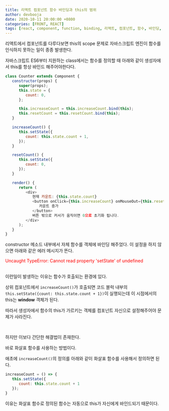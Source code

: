 ```yaml
---
title: 리액트 컴포넌트 함수 바인딩과 this의 범위
author: devbooja
date: 2020-10-11 20:00:00 +0800
categories: [FRONT, REACT]
tags: [react, component, function, binding, 리액트, 컴포넌트, 함수, 바인딩, this]
---
```


리액트에서 컴포넌트를 다루다보면 this의 scope 문제로 자바스크립트 엔진이 함수를 인식하지 못하는 일이 종종 발생한다.

자바스크립트 ES6부터 지원하는 class에서는 함수를 정의할 때 아래와 같이 생성자에서  this를 항상 바인드 해주어야한다다.

~~~ javascript
class Counter extends Component {
   constructor(props) {
      super(props);
      this.state = {
         count: 0,
      };

      this.increaseCount = this.increaseCount.bind(this);
      this.resetCount = this.resetCount.bind(this);
   }

   increaseCount() {
      this.setState({
         count: this.state.count + 1,
      });
   }

   resetCount() {
      this.setState({
         count: 0,
      });
   }

   render() {
      return (
         <div>
            현재 카운트: {this.state.count}
            <button onClick={this.increaseCount} onMouseOut={this.resetCount}>
               카운트 증가
            </button>
            버튼 밖으로 커서가 움직이면 0으로 초기화 됩니다.
         </div>
      );
   }
}
~~~

constructor 메소드 내부에서 자체 함수를 객체에 바인딩 해주었다. 이 설정을 하지 않으면 아래와 같은 에러 메시지가 뜬다.

<span style="color:red">Uncaught TypeError: Cannot read property 'setState' of undefined</span>

<br>
이런일이 발생하는 이유는 함수가 호출되는 환경에 있다.

상위 컴포넌트에서 `increaseCount()`가 호출되면 코드 블럭 내부의 `this.setState({count: this.state.count + 1})`이 실행되는데 이 시점에서의 this는 **window** 객체가 된다.

따라서 생성자에서 함수의 this가 가르키는 객체를 컴포넌트 자신으로 설정해주어야 문제가 사라진다.

<br/>

하지만 이보다 간단한 해결법이 존재한다.

바로 화살표 함수를 사용하는 방법이다.

애초에 `increaseCount()`의 정의를 아래와 같이 화살표 함수를 사용해서 정의하면 된다.

~~~ javascript
increaseCount = () => {
   this.setState({
      count: this.state.count + 1
   });
}
~~~

이유는 화살표 함수로 정의된 함수는 자동으로 this가 자신에게 바인드되기 때문이다.
